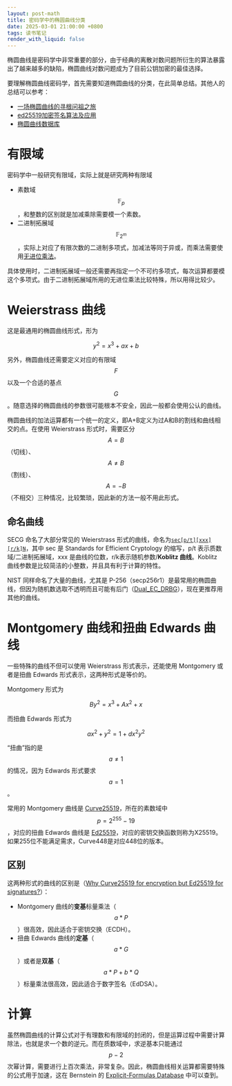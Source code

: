 ```yaml
---
layout: post-math
title: 密码学中的椭圆曲线分类
date: 2025-03-01 21:00:00 +0800
tags: 读书笔记
render_with_liquid: false
---
```


椭圆曲线是密码学中非常重要的部分，由于经典的离散对数问题所衍生的算法暴露出了越来越多的缺陷，椭圆曲线对数问题成为了目前公钥加密的最佳选择。

要理解椭圆曲线密码学，首先需要知道椭圆曲线的分类，在此简单总结。其他人的总结可以参考：

- [一场椭圆曲线的寻根问祖之旅](https://www.infoq.cn/article/LbO7iMFxAWd6uM6A6QY8)
- [ed25519加密签名算法及应用](https://zhuanlan.zhihu.com/p/579276183)
- [椭圆曲线数据库](https://neuromancer.sk/std/)

# 有限域

密码学中一般研究有限域，实际上就是研究两种有限域

- 素数域$$\mathbb F_p$$，和整数的区别就是加减乘除需要模一个素数。
- 二进制拓展域$$\mathbb F_{2^m}$$，实际上对应了有限次数的二进制多项式，加减法等同于异或，而乘法需要使用[无进位乘法](https://en.wikipedia.org/wiki/Carry-less_product)。

具体使用时，二进制拓展域一般还需要再指定一个不可约多项式，每次运算都要模这个多项式。由于二进制拓展域所用的无进位乘法比较特殊，所以用得比较少。

# Weierstrass 曲线

这是最通用的椭圆曲线形式，形为

$$
y^2=x^3+ax+b
$$

另外，椭圆曲线还需要定义对应的有限域 $$F$$ 以及一个合适的基点 $$G$$。随意选择的椭圆曲线的参数很可能根本不安全，因此一般都会使用公认的曲线。

椭圆曲线的加法运算都有一个统一的定义，即A+B定义为过A和B的割线和曲线相交的点。在使用 Weierstrass 形式时，需要区分$$A=B$$（切线）、$$A\neq B$$（割线）、$$A=-B$$（不相交）三种情况，比较繁琐，因此新的方法一般不用此形式。

## 命名曲线

SECG 命名了大部分常见的 Weierstrass 形式的曲线，命名为[`sec[p/t][xxx][r/k]N`](https://www.secg.org/SEC2-Ver-1.0.pdf)，其中 sec 是 Standards for Efficient Cryptology 的缩写，p/t 表示质数域/二进制拓展域，xxx 是曲线的位数，r/k表示随机参数/**Koblitz 曲线**。Koblitz 曲线参数是比较简洁的小整数，并且具有利于计算的特性。

NIST 同样命名了大量的曲线，尤其是 P-256（secp256r1）是最常用的椭圆曲线，但因为随机数选取不透明而且可能有后门（[Dual_EC_DRBG](https://en.wikipedia.org/wiki/Dual_EC_DRBG)），现在更推荐用其他的曲线。

# Montgomery 曲线和扭曲 Edwards 曲线

一些特殊的曲线不但可以使用 Weierstrass 形式表示，还能使用 Montgomery 或者是扭曲 Edwards 形式表示，这两种形式是等价的。

Montgomery 形式为

$$
By^2=x^3+Ax^2+x
$$

而扭曲 Edwards 形式为

$$
ax^2+y^2=1+dx^2y^2
$$

“扭曲”指的是 $$a\neq 1$$ 的情况，因为 Edwards 形式要求 $$a=1$$。

常用的 Montgomery 曲线是 [Curve25519](https://neuromancer.sk/std/other/Curve25519)，所在的素数域中 $$p=2^{255}-19$$，对应的扭曲 Edwards 曲线是 [Ed25519](https://neuromancer.sk/std/other/Ed25519)，对应的密钥交换函数则称为X25519。如果255位不能满足需求，Curve448是对应448位的版本。

## 区别

这两种形式的曲线的区别是（[Why Curve25519 for encryption but Ed25519 for signatures?](https://crypto.stackexchange.com/questions/27866/why-curve25519-for-encryption-but-ed25519-for-signatures)）：
- Montgomery 曲线的**变基**标量乘法（$$a*P$$）很高效，因此适合于密钥交换（ECDH）。
- 扭曲 Edwards 曲线的**定基**（$$a*G$$）或者是**双基**（$$a*P+b*Q$$）标量乘法很高效，因此适合于数字签名（EdDSA）。

# 计算

虽然椭圆曲线的计算公式对于有理数和有限域的封闭的，但是运算过程中需要计算除法，也就是求一个数的逆元。而在质数域中，求逆基本只能通过 $$p-2$$ 次幂计算，需要进行上百次乘法，非常复杂。因此，椭圆曲线相关运算都需要特殊的公式用于加速，这在 Bernstein 的 [Explicit-Formulas Database](https://hyperelliptic.org/EFD/index.html) 中可以查到。
